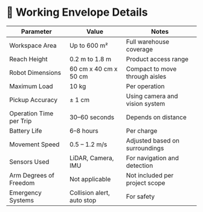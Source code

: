 # 📐 Working Envelope Details

| Parameter                  | Value                   | Notes                              |
|---------------------------|-------------------------|------------------------------------|
| Workspace Area            | Up to 600 m²            | Full warehouse coverage            |
| Reach Height              | 0.2 m to 1.8 m          | Product access range               |
| Robot Dimensions          | 60 cm x 40 cm x 50 cm   | Compact to move through aisles     |
| Maximum Load              | 10 kg                   | Per operation                      |
| Pickup Accuracy           | ± 1 cm                  | Using camera and vision system     |
| Operation Time per Trip   | 30–60 seconds           | Depends on distance                |
| Battery Life              | 6–8 hours               | Per charge                         |
| Movement Speed            | 0.5 – 1.2 m/s            | Adjusted based on surroundings     |
| Sensors Used              | LiDAR, Camera, IMU      | For navigation and detection       |
| Arm Degrees of Freedom    | Not applicable          | Not included per project scope     |
| Emergency Systems         | Collision alert, auto stop | For safety                        |